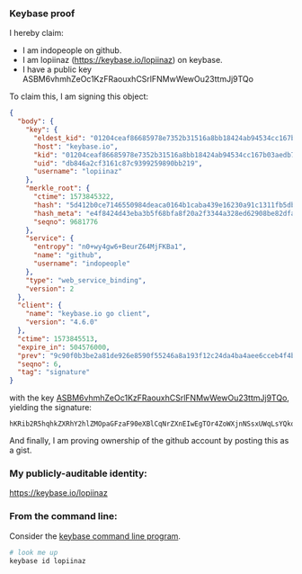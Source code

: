 ### Keybase proof

I hereby claim:

  * I am indopeople on github.
  * I am lopiinaz (https://keybase.io/lopiinaz) on keybase.
  * I have a public key ASBM6vhmhZeOc1KzFRaouxhCSrlFNMwWewOu23ttmJj9TQo

To claim this, I am signing this object:

```json
{
  "body": {
    "key": {
      "eldest_kid": "01204ceaf86685978e7352b31516a8bb18424ab94534cc167b03aedb7b6d9898fd4d0a",
      "host": "keybase.io",
      "kid": "01204ceaf86685978e7352b31516a8bb18424ab94534cc167b03aedb7b6d9898fd4d0a",
      "uid": "db846a2cf3161c87c9399259890bb219",
      "username": "lopiinaz"
    },
    "merkle_root": {
      "ctime": 1573845322,
      "hash": "5d412b0ce7146550984deaca0164b1caba439e16230a91c1311fb5db405209120569cee18333d8dfe57a22fd89c62d6bbddef220380a3c771a6ad29ee4cc801f",
      "hash_meta": "e4f8424d43eba3b5f68bfa8f20a2f3344a328ed62908be82dfa35a46863eb563",
      "seqno": 9681776
    },
    "service": {
      "entropy": "n0+wy4gw6+BeurZ64MjFKBa1",
      "name": "github",
      "username": "indopeople"
    },
    "type": "web_service_binding",
    "version": 2
  },
  "client": {
    "name": "keybase.io go client",
    "version": "4.6.0"
  },
  "ctime": 1573845513,
  "expire_in": 504576000,
  "prev": "9c90f0b3be2a81de926e8590f55246a8a193f12c24da4ba4aee6cceb4f4b10cd",
  "seqno": 6,
  "tag": "signature"
}
```

with the key [ASBM6vhmhZeOc1KzFRaouxhCSrlFNMwWewOu23ttmJj9TQo](https://keybase.io/lopiinaz), yielding the signature:

```
hKRib2R5hqhkZXRhY2hlZMOpaGFzaF90eXBlCqNrZXnEIwEgTOr4ZoWXjnNSsxUWqLsYQkq5RTTMFnsDrtt7bZiY/U0Kp3BheWxvYWTESpcCBsQgnJDws74qgd6SboWQ9VJGqKGT8Swk2kukrubM609LEM3EIGHRadRAKAUUF5S4JiyaWfA0isVjjmR14yC3mQTQkz9/AgHCo3NpZ8RAb5PF2VyyFqT+WeYbBPLppnhLKbTi3X6WWVlyt0H5YZPp3oBSt5jT2cdHdBRJI8QXObWwfPQtCB13qG3q0mj+DahzaWdfdHlwZSCkaGFzaIKkdHlwZQildmFsdWXEIPUbdjtqP4CeXToT1NpmTuWui3PhcEyO6SJ710hE2a9Yo3RhZ80CAqd2ZXJzaW9uAQ==

```

And finally, I am proving ownership of the github account by posting this as a gist.

### My publicly-auditable identity:

https://keybase.io/lopiinaz

### From the command line:

Consider the [keybase command line program](https://keybase.io/download).

```bash
# look me up
keybase id lopiinaz
```
